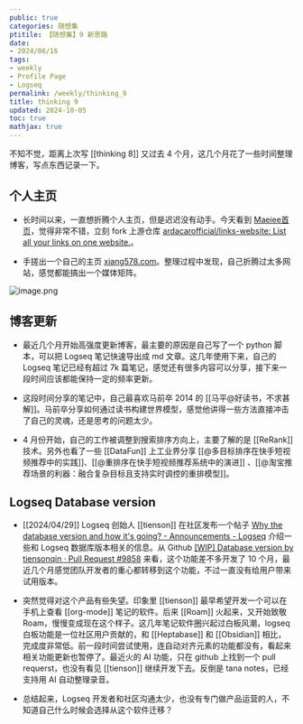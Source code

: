 ```yaml
---
public: true
categories: 随想集
ptitile: 【随想集】9 新思路
date:
- 2024/06/16
tags:
- weekly
- Profile Page
- Logseq
permalink: /weekly/thinking_9
title: thinking 9
updated: 2024-10-05
toc: true
mathjax: true
---
```


不知不觉，距离上次写 [[thinking 8]] 又过去 4 个月，这几个月花了一些时间整理博客，写点东西记录一下。

<!--more-->

## 个人主页

  + 长时间以来，一直想折腾个人主页，但是迟迟没有动手。今天看到 [Maeiee首页](https://maxieewong.com/)，觉得非常不错，立刻 fork 上游仓库 [ardacarofficial/links-website: List all your links on one website.](https://github.com/ardacarofficial/links-website)。

  + 手搓出一个自己的主页 [xiang578.com](https://xiang578.com/)。整理过程中发现，自己折腾过太多网站，感觉都能搞出一个媒体矩阵。

![image.png](/assets/image_1718529846278_0.png)

## 博客更新

  + 最近几个月开始高强度更新博客，最主要的原因是自己写了一个 python 脚本，可以把 Logseq 笔记快速导出成 md 文章。这几年使用下来，自己的 Logseq 笔记已经有超过 7k 篇笔记，感觉还有很多内容可以分享，接下来一段时间应该都能保持一定的频率更新。

  + 这段时间分享的笔记中，自己最喜欢马前卒 2014 的 [[马平@好读书，不求甚解]]。马前卒分享如何通过读书构建世界模型，感觉他讲得一些方法直接冲击了自己的灵魂，还是思考的问题太少。

  + 4 月份开始，自己的工作被调整到搜索排序方向上，主要了解的是 [[ReRank]] 技术。另外也看了一些 [[DataFun]] 上工业界分享 [[@多目标排序在快手短视频推荐中的实践]]、[[@重排序在快手短视频推荐系统中的演进]] 、[[@淘宝推荐场景的利器：融合复杂目标且支持实时调控的重排模型]]。

## Logseq Database version

  + [[2024/04/29]] Logseq 创始人 [[tienson]] 在社区发布一个帖子 [Why the database version and how it's going? - Announcements - Logseq](https://discuss.logseq.com/t/why-the-database-version-and-how-its-going/26744) 介绍一些和 Logseq 数据库版本相关的信息。从 Github [[WIP] Database version by tiensonqin · Pull Request #9858](https://github.com/logseq/logseq/pull/9858) 来看，这个功能差不多开发了 10 个月，最近几个月感觉团队开发者的重心都转移到这个功能，不过一直没有给用户带来试用版本。

  + 突然觉得对这个产品有些失望。印象里 [[tienson]] 最早希望开发一个可以在手机上查看 [[org-mode]] 笔记的软件。后来 [[Roam]] 火起来，又开始致敬 Roam，慢慢变成现在这个样子。这几年笔记软件圈兴起过白板风潮，logseq 白板功能是一位社区用户贡献的，和 [[Heptabase]] 和 [[Obsidian]] 相比，完成度非常低。前一段时间尝试使用，连自动对齐元素的功能都没有，看起来相关功能更新也暂停了。最近火的 AI 功能，只在 github 上找到一个 pull requerst，也没有看见 [[tienson]] 继续开发下去。反倒是 tana notes，已经支持用 AI 自动整理录音。

  + 总结起来，Logseq 开发者和社区沟通太少，也没有专门做产品运营的人，不知道自己什么时候会选择从这个软件迁移？
